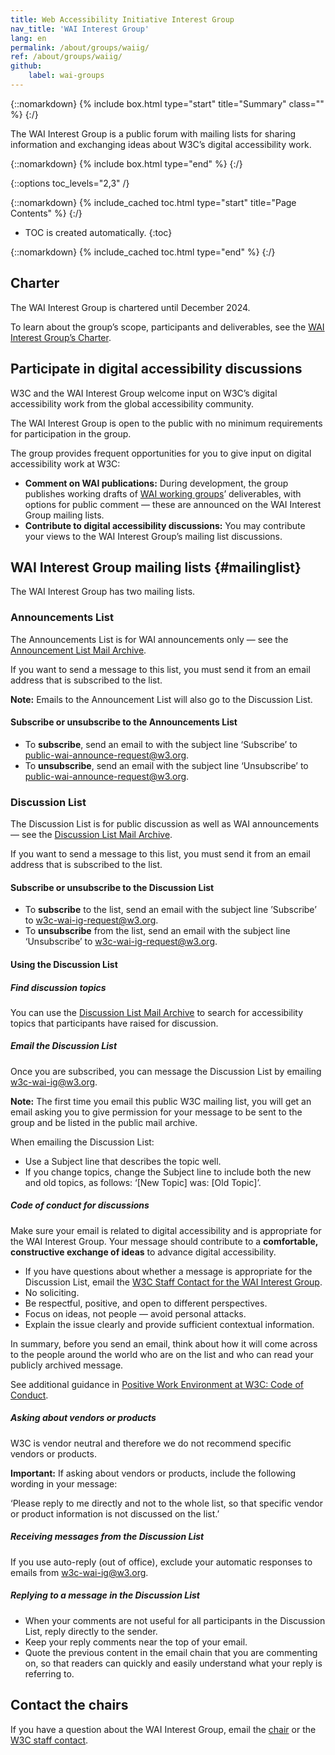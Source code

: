 ```yaml
---
title: Web Accessibility Initiative Interest Group
nav_title: 'WAI Interest Group'
lang: en
permalink: /about/groups/waiig/
ref: /about/groups/waiig/
github:
    label: wai-groups
---
```


{::nomarkdown}
{% include box.html type="start" title="Summary" class="" %}
{:/}

The WAI Interest Group is a public forum with mailing lists for sharing information and exchanging ideas about W3C’s digital accessibility work.

{::nomarkdown}
{% include box.html type="end" %}
{:/}

{::options toc_levels="2,3" /}

{::nomarkdown}
{% include_cached toc.html type="start" title="Page Contents" %}
{:/}

-   TOC is created automatically.
{:toc}

{::nomarkdown}
{% include_cached toc.html type="end" %}
{:/}

## Charter

The WAI Interest Group is chartered until December 2024.

To learn about the group’s scope, participants and deliverables, see the [WAI Interest Group’s Charter](https://www.w3.org/WAI/IG/20200804).

## Participate in digital accessibility discussions

W3C and the WAI Interest Group welcome input on W3C’s digital accessibility work from the global accessibility community.

The WAI Interest Group is open to the public with no minimum requirements for participation in the group.

The group provides frequent opportunities for you to give input on digital accessibility work at W3C:

* **Comment on WAI publications:** During development, the group publishes working drafts of [WAI working groups](/about/groups/)’ deliverables, with options for public comment &mdash; these are announced on the WAI Interest Group mailing lists.
* **Contribute to digital accessibility discussions:** You may contribute your views to the WAI Interest Group’s mailing list discussions.

## WAI Interest Group mailing lists {#mailinglist}

The WAI Interest Group has two mailing lists.

### Announcements List

The Announcements List is for WAI announcements only &mdash; see the [Announcement List Mail Archive](http://lists.w3.org/Archives/Public/public-wai-announce/).

If you want to send a message to this list, you must send it from an email address that is subscribed to the list.

**Note:** Emails to the Announcement List will also go to the Discussion List.

#### Subscribe or unsubscribe to the Announcements List

* To **subscribe**, send an email to with the subject line ‘Subscribe’ to [public-wai-announce-request@w3.org](mailto:public-wai-announce-request@w3.org?subject=subscribe).
* To **unsubscribe**, send an email with the subject line ‘Unsubscribe’ to [public-wai-announce-request@w3.org](mailto:public-wai-announce-request@w3.org?subject=unsubscribe).

### Discussion List

The Discussion List is for public discussion as well as WAI announcements &mdash; see the [Discussion List Mail Archive](https://lists.w3.org/Archives/Public/w3c-wai-ig/).

If you want to send a message to this list, you must send it from an email address that is subscribed to the list.

#### Subscribe or unsubscribe to the Discussion List

* To **subscribe** to the list, send an email with the subject line ’Subscribe’ to [w3c-wai-ig-request@w3.org](mailto:w3c-wai-ig-request@w3.org?subject=subscribe).
* To **unsubscribe** from the list, send an email with the subject line ‘Unsubscribe’ to [w3c-wai-ig-request@w3.org](mailto:w3c-wai-ig-request@w3.org?subject=unsubscribe).

#### Using the Discussion List

##### Find discussion topics

You can use the [Discussion List Mail Archive](https://lists.w3.org/Archives/Public/w3c-wai-ig/) to search for accessibility topics that participants have raised for discussion.

##### Email the Discussion List

Once you are subscribed, you can message the Discussion List by emailing [w3c-wai-ig@w3.org](mailto:w3c-wai-ig@w3.org).

**Note:** The first time you email this public W3C mailing list, you will get an email asking you to give permission for your message to be sent to the group and be listed in the public mail archive. 

When emailing the Discussion List:

* Use a Subject line that describes the topic well. 
* If you change topics, change the Subject line to include both the new and old topics, as follows:  ‘[New Topic] was: [Old Topic]’.

##### Code of conduct for discussions

Make sure your email is related to digital accessibility and is appropriate for the WAI Interest Group. Your message should contribute to a **comfortable, constructive exchange of ideas** to advance digital accessibility.

* If you have questions about whether a message is appropriate for the Discussion List, email the [W3C Staff Contact for the WAI Interest Group](https://www.w3.org/groups/ig/wai/participants/#staff).
* No soliciting.
* Be respectful, positive, and open to different perspectives.
* Focus on ideas, not  people &mdash; avoid personal attacks.
* Explain the issue clearly and provide sufficient contextual information.

In summary, before you send an email, think about how it will come across to the people around the world who are on the list and who can read your publicly archived message.

See additional guidance in [Positive Work Environment at W3C: Code of Conduct](https://www.w3.org/Consortium/cepc/).

##### Asking about vendors or products

W3C is vendor neutral and therefore we do not recommend specific  vendors or products.

**Important:** If asking about vendors or products, include the following wording in your message: 

‘Please reply to me directly and not to the whole list, so that specific vendor or product information is not discussed on the list.’

##### Receiving messages from the Discussion List

If you use auto-reply (out of office), exclude your automatic responses to emails from w3c-wai-ig@w3.org.

##### Replying to a message in the Discussion List

* When your comments are not useful for all participants in the Discussion List, reply directly to the sender.
* Keep your reply comments near the top of your email.
* Quote the previous content in the email chain that you are commenting on, so that readers can quickly and easily understand what your reply is referring to.

## Contact the chairs

If you have a question about the WAI Interest Group, email the [chair](https://www.w3.org/groups/ig/wai/participants/#chairs) or the [W3C staff contact](https://www.w3.org/groups/ig/wai/participants/#staff).